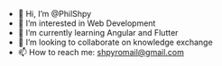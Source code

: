 - 👋 Hi, I’m @PhilShpy
- 👀 I’m interested in Web Development
- 🌱 I’m currently learning Angular and Flutter
- 💞️ I’m looking to collaborate on knowledge exchange
- 📫 How to reach me: shpyromail@gmail.com

<!---
PhilShpy/PhilShpy is a ✨ special ✨ repository because its `README.md` (this file) appears on your GitHub profile.
You can click the Preview link to take a look at your changes.
--->
